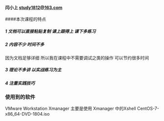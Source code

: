 #### 闫小上   study1812@163.com

####本次课程的特点

##### 1 文档可以直接粘贴复制 课上跟得上 课下多练习

##### 2 内容不少 时间不多  

因为文档足够详细 所以我在课程中不需要调试之类的操作 可以节约很多时间

##### 3  理论不多讲 以实战练习为主

##### 4 注重实践技巧

### 使用到的软件

VMware Workstation  Xmanager 
主要是使用 Xmanager 中的Xshell 
CentOS-7-x86_64-DVD-1804.iso

